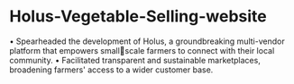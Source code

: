 # Holus-Vegetable-Selling-website
• Spearheaded the development of Holus, a groundbreaking multi-vendor platform that empowers small￾scale farmers to connect with their local community.
• Facilitated transparent and sustainable marketplaces, broadening farmers' access to a wider customer 
base.
